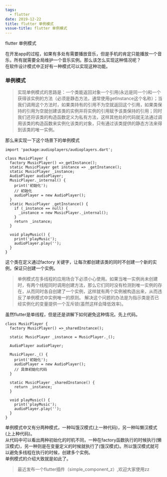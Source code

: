 ```yaml
---
tags:
  - flutter
date: 2019-12-22
title: flutter 单例模式
vssue-title: flutter 单例模式
---
```


flutter 单例模式

<!-- more -->
在开发app的过程，如果有多处有需要播放音乐，但是手机的肯定只能播放一个音乐，所有就需要全局维护一个音乐实例。那么该怎么实现这种情况呢？
<br />
在软件设计模式中正好有一种模式可以实现这种功能。

<h3>单例模式</h3>

>实现单例模式的思路是：一个类能返回对象一个引用(永远是同一个)和一个获得该实例的方法（必须是静态方法，通常使用getInstance这个名称）；当我们调用这个方法时，如果类持有的引用不为空就返回这个引用，如果类保持的引用为空就创建该类的实例并将实例的引用赋予该类保持的引用；同时我们还将该类的构造函数定义为私有方法，这样其他处的代码就无法通过调用该类的构造函数来实例化该类的对象，只有通过该类提供的静态方法来得到该类的唯一实例。

那么来实现一下这个场景下的单例模式

```
import 'package:audioplayers/audioplayers.dart';

class MusicPlayer {
  factory MusicPlayer() =>_getInstance();
  static MusicPlayer get instance => _getInstance();
  static MusicPlayer _instance;
  AudioPlayer audioPlayer;
  MusicPlayer._internal() {
    print('初始化');
    // 初始化
    audioPlayer = new AudioPlayer();
  }
  static MusicPlayer _getInstance() {
    if (_instance == null) {
      _instance = new MusicPlayer._internal();
    }
    return _instance;
  }

  void playMusic() {
    print('playMusic');
    audioPlayer.play('');
  }
}
```
这个类在定义通过factory 关键字，让每次都创建该类的同时不创建一个新的实例，保证只创建一个实例。
<br />

>单例模式在多线程的应用场合下必须小心使用。如果当唯一实例尚未创建时，有两个线程同时调用创建方法，那么它们同时没有检测到唯一实例的存在，从而同时各自创建了一个实例，这样就有两个实例被构造出来，从而违反了单例模式中实例唯一的原则。 解决这个问题的办法是为指示类是否已经实例化的变量提供一个互斥锁(虽然这样会降低效率)。


虽然flutter是单线程，但是还是讲解下如何避免这种情况。先上代码。
<br >

```
class MusicPlayer {
  factory MusicPlayer() =>_sharedInstance();
  
  static MusicPlayer _instance = MusicPlayer._();

  AudioPlayer audioPlayer;

  MusicPlayer._() {
    print('初始化');
    audioPlayer = new AudioPlayer();
    // 具体初始化代码
  }

  static MusicPlayer _sharedInstance() {
    return _instance;
  }

  void playMusic() {
    print('playMusic');
    audioPlayer.play('');
  }
}
```

单例模式中又有分两种模式，一种叫饿汉模式(上一种代码)，另一种叫懒汉模式(上上种代码)。
<br>
从代码中可以看出两种初始化的时机不同，一种在factory函数执行的时候执行(懒汉模式)，另一种则是在变量定义的时候就执行了(饿汉模式)。所以饿汉模式就可以避免多线程在执行的时候，创建多个实例。
<br>
单例模式的介绍大致就是如此了。

>最近发布一个flutter插件（simple_component_z）,欢迎大家使用zz


